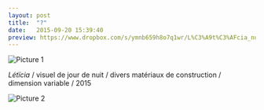 ```yaml
---
layout: post
title:  "?"
date:   2015-09-20 15:39:40
preview: https://www.dropbox.com/s/ymnb659h8o7q1wr/L%C3%A9t%C3%AFcia_nuit_2015_preview.jpg?raw=1
---
```


![Picture 1](https://www.dropbox.com/s/lpxxpp4rkbx75wi/L%C3%A9t%C3%AFcia_nuit_2015.jpg?raw=1)

<span style="font-style: italic;">L&eacute;t&iuml;cia</span>   / visuel de jour de nuit / divers mat&eacute;riaux de construction / dimension variable / 2015

![Picture 2](https://www.dropbox.com/s/np6n4ph2g76hxdf/L%C3%A9t%C3%AFcia_d%C3%A9tail_jour_2015.jpg?raw=1)